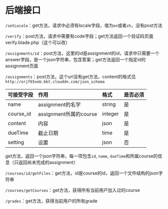 # 后端接口

`/setLocale`：get方法，请求中必须有locale字段，值为`en`或者`zh`，没有post方法

`/verify`：post方法，请求中需要有code字段；get方法返回一个验证码页面verify.blade.php（这个可以改）

`/assignments/id`：post方法，这里的id是assignment的id，请求中只需要一个answer字段，是一个json字符串，包含答案；get方法返回一个指定id的assignment页面

`/assignments`：post方法，这个url没有get方法，content的格式见`http://orjf65xeb.bkt.clouddn.com/json_schema`

|可接受字段|作用|格式|是否必须|
|-|:--|:-|:-|
|name|assignment的名字|string|是|
|course_id|assignment所属的course|integer|是|
|content|内容|json|是|
|dueTime|截止日期|time|是|
|setting|设置|json|否|
get方法，返回一个json字符串，每一项包含`id`, `name`, `dueTime`和所属course的信息（只返回尚未完成的assignment）

`/courses/id/getFiles`：get方法，id是course的id，返回一个文件结构的json字符串

`/courses/getCourses`：get方法，获得所有当前用户加入过的course

`/grades`：get方法，获得当前用户的所有grade
